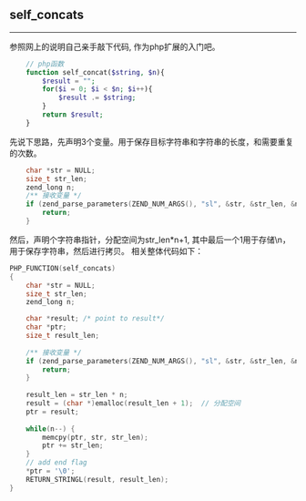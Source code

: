 ## self_concats
----
参照网上的说明自己亲手敲下代码, 作为php扩展的入门吧。

```php
    // php函数
    function self_concat($string, $n){
        $result = "";
        for($i = 0; $i < $n; $i++){
            $result .= $string;
        }
        return $result;
    }

```
先说下思路，先声明3个变量。用于保存目标字符串和字符串的长度，和需要重复的次数。
```c
    char *str = NULL;
    size_t str_len;
    zend_long n;
    /** 接收变量 */
    if (zend_parse_parameters(ZEND_NUM_ARGS(), "sl", &str, &str_len, &n) == FAILURE) {
        return;
    }
```
然后，声明个字符串指针，分配空间为str_len*n+1, 其中最后一个1用于存储\n，用于保存字符串，然后进行拷贝。
相关整体代码如下：
```c
PHP_FUNCTION(self_concats)
{
    char *str = NULL;
    size_t str_len;
    zend_long n;

    char *result; /* point to result*/
    char *ptr;
    size_t result_len;
    
    /** 接收变量 */
    if (zend_parse_parameters(ZEND_NUM_ARGS(), "sl", &str, &str_len, &n) == FAILURE) {
        return;
    }
    
    result_len = str_len * n;
    result = (char *)emalloc(result_len + 1);  // 分配空间
    ptr = result;
    
    while(n--) {
        memcpy(ptr, str, str_len);
        ptr += str_len;
    }
    // add end flag
    *ptr = '\0';
    RETURN_STRINGL(result, result_len);
}

```

